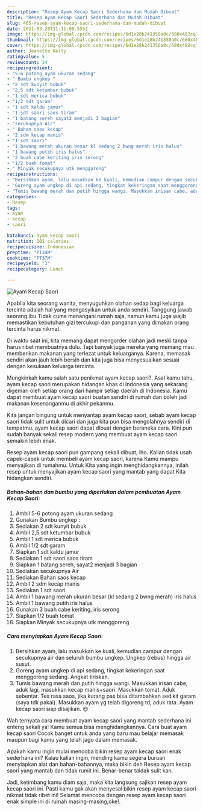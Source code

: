 ```yaml
---
description: "Resep Ayam Kecap Saori Sederhana dan Mudah Dibuat"
title: "Resep Ayam Kecap Saori Sederhana dan Mudah Dibuat"
slug: 405-resep-ayam-kecap-saori-sederhana-dan-mudah-dibuat
date: 2021-03-28T11:11:00.555Z
image: https://img-global.cpcdn.com/recipes/6d1e28b241350a0c/680x482cq70/ayam-kecap-saori-foto-resep-utama.jpg
thumbnail: https://img-global.cpcdn.com/recipes/6d1e28b241350a0c/680x482cq70/ayam-kecap-saori-foto-resep-utama.jpg
cover: https://img-global.cpcdn.com/recipes/6d1e28b241350a0c/680x482cq70/ayam-kecap-saori-foto-resep-utama.jpg
author: Jeanette Kelly
ratingvalue: 5
reviewcount: 14
recipeingredient:
- "5-6 potong ayam ukuran sedang"
- " Bumbu ungkep "
- "2 sdt kunyit bubuk"
- "2,5 sdt ketumbar bubuk"
- "1 sdt merica bubuk"
- "1/2 sdt garam"
- "1 sdt kaldu jamur"
- "1 sdt saori saos tiram"
- "1 batang sereh sayat2 menjadi 3 bagian"
- "secukupnya Air"
- " Bahan saos kecap"
- "2 sdm kecap manis"
- "1 sdt saori"
- "1 bawang merah ukuran besar kl sedang 2 bwng merah iris halus"
- "1 bawang putih iris halus"
- "3 buah cabe keriting iris serong"
- "1/2 buah tomat"
- " Minyak secukupnya utk menggoreng"
recipeinstructions:
- "Bersihkan ayam, lalu masukkan ke kuali, kemudian campur dengan secukupnya air dan seluruh bumbu ungkep. Ungkep (rebus) hingga air susut."
- "Goreng ayam ungkep di api sedang, tingkat kekeringan saat menggoreng sedang. Angkat tiriskan."
- "Tumis bawang merah dan putih hingga wangi. Masukkan irisan cabe, aduk lagi, masukkan kecap manis+saori. Masukkan tomat. Aduk sebentar. Tes rasa saos, jika kurang pas bisa ditambahkan sedikit garam (saya tdk pakai). Masukkan ayam yg telah digoreng td, aduk rata. Ayam kecap saori siap disajikan. 😍"
categories:
- Resep
tags:
- ayam
- kecap
- saori

katakunci: ayam kecap saori 
nutrition: 101 calories
recipecuisine: Indonesian
preptime: "PT34M"
cooktime: "PT37M"
recipeyield: "3"
recipecategory: Lunch

---
```



![Ayam Kecap Saori](https://img-global.cpcdn.com/recipes/6d1e28b241350a0c/680x482cq70/ayam-kecap-saori-foto-resep-utama.jpg)

Apabila kita seorang wanita, menyuguhkan olahan sedap bagi keluarga tercinta adalah hal yang mengasyikan untuk anda sendiri. Tanggung jawab seorang ibu Tidak cuma menangani rumah saja, namun kamu juga wajib memastikan kebutuhan gizi tercukupi dan panganan yang dimakan orang tercinta harus nikmat.

Di waktu  saat ini, kita memang dapat mengorder olahan jadi meski tanpa harus ribet membuatnya dulu. Tapi banyak juga mereka yang memang mau memberikan makanan yang terlezat untuk keluarganya. Karena, memasak sendiri akan jauh lebih bersih dan kita juga bisa menyesuaikan sesuai dengan kesukaan keluarga tercinta. 



Mungkinkah kamu salah satu penikmat ayam kecap saori?. Asal kamu tahu, ayam kecap saori merupakan hidangan khas di Indonesia yang sekarang digemari oleh setiap orang dari hampir setiap daerah di Indonesia. Kamu dapat membuat ayam kecap saori buatan sendiri di rumah dan boleh jadi makanan kesenanganmu di akhir pekanmu.

Kita jangan bingung untuk menyantap ayam kecap saori, sebab ayam kecap saori tidak sulit untuk dicari dan juga kita pun bisa mengolahnya sendiri di tempatmu. ayam kecap saori dapat dibuat dengan beraneka cara. Kini pun sudah banyak sekali resep modern yang membuat ayam kecap saori semakin lebih enak.

Resep ayam kecap saori pun gampang sekali dibuat, lho. Kalian tidak usah capek-capek untuk membeli ayam kecap saori, karena Kamu mampu menyajikan di rumahmu. Untuk Kita yang ingin menghidangkannya, inilah resep untuk menyajikan ayam kecap saori yang mantab yang dapat Kita hidangkan sendiri.

<!--inarticleads1-->

##### Bahan-bahan dan bumbu yang diperlukan dalam pembuatan Ayam Kecap Saori:

1. Ambil 5-6 potong ayam ukuran sedang
1. Gunakan  Bumbu ungkep :
1. Sediakan 2 sdt kunyit bubuk
1. Ambil 2,5 sdt ketumbar bubuk
1. Ambil 1 sdt merica bubuk
1. Ambil 1/2 sdt garam
1. Siapkan 1 sdt kaldu jamur
1. Sediakan 1 sdt saori saos tiram
1. Siapkan 1 batang sereh, sayat2 menjadi 3 bagian
1. Sediakan secukupnya Air
1. Sediakan  Bahan saos kecap
1. Ambil 2 sdm kecap manis
1. Sediakan 1 sdt saori
1. Ambil 1 bawang merah ukuran besar (kl sedang 2 bwng merah) iris halus
1. Ambil 1 bawang putih iris halus
1. Gunakan 3 buah cabe keriting, iris serong
1. Siapkan 1/2 buah tomat
1. Siapkan  Minyak secukupnya utk menggoreng




<!--inarticleads2-->

##### Cara menyiapkan Ayam Kecap Saori:

1. Bersihkan ayam, lalu masukkan ke kuali, kemudian campur dengan secukupnya air dan seluruh bumbu ungkep. Ungkep (rebus) hingga air susut.
1. Goreng ayam ungkep di api sedang, tingkat kekeringan saat menggoreng sedang. Angkat tiriskan.
1. Tumis bawang merah dan putih hingga wangi. Masukkan irisan cabe, aduk lagi, masukkan kecap manis+saori. Masukkan tomat. Aduk sebentar. Tes rasa saos, jika kurang pas bisa ditambahkan sedikit garam (saya tdk pakai). Masukkan ayam yg telah digoreng td, aduk rata. Ayam kecap saori siap disajikan. 😍




Wah ternyata cara membuat ayam kecap saori yang mantab sederhana ini enteng sekali ya! Kamu semua bisa menghidangkannya. Cara buat ayam kecap saori Cocok banget untuk anda yang baru mau belajar memasak maupun bagi kamu yang telah jago dalam memasak.

Apakah kamu ingin mulai mencoba bikin resep ayam kecap saori enak sederhana ini? Kalau kalian ingin, mending kamu segera buruan menyiapkan alat dan bahan-bahannya, maka bikin deh Resep ayam kecap saori yang mantab dan tidak rumit ini. Benar-benar taidak sulit kan. 

Jadi, ketimbang kamu diam saja, maka kita langsung sajikan resep ayam kecap saori ini. Pasti kamu gak akan menyesal bikin resep ayam kecap saori nikmat tidak ribet ini! Selamat mencoba dengan resep ayam kecap saori enak simple ini di rumah masing-masing,oke!.


